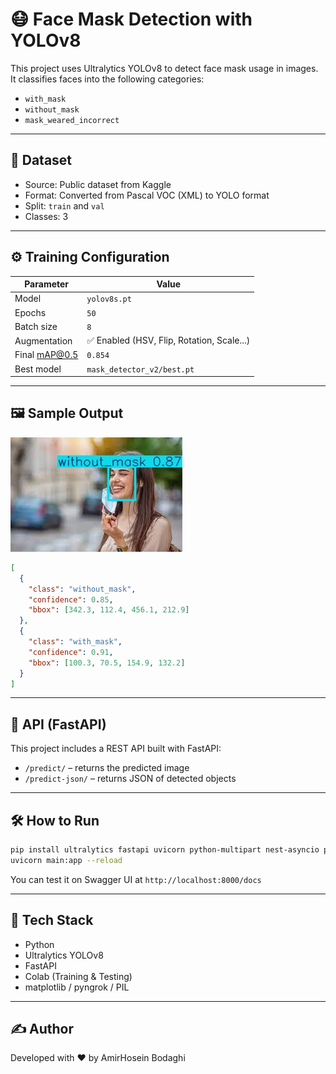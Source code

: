 
# 😷 Face Mask Detection with YOLOv8

This project uses Ultralytics YOLOv8 to detect face mask usage in images.  
It classifies faces into the following categories:

- `with_mask`
- `without_mask`
- `mask_weared_incorrect`

---

## 📁 Dataset

- Source: Public dataset from Kaggle  
- Format: Converted from Pascal VOC (XML) to YOLO format  
- Split: `train` and `val`  
- Classes: 3

---

## ⚙️ Training Configuration

| Parameter      | Value            |
|----------------|------------------|
| Model          | `yolov8s.pt`     |
| Epochs         | `50`             |
| Batch size     | `8`              |
| Augmentation   | ✅ Enabled (HSV, Flip, Rotation, Scale...) |
| Final mAP@0.5  | `0.854`          |
| Best model     | `mask_detector_v2/best.pt` |

---

## 🖼️ Sample Output

![Sample Prediction](screenshots/predict1.jpg)

```json
[
  {
    "class": "without_mask",
    "confidence": 0.85,
    "bbox": [342.3, 112.4, 456.1, 212.9]
  },
  {
    "class": "with_mask",
    "confidence": 0.91,
    "bbox": [100.3, 70.5, 154.9, 132.2]
  }
]
```

---

## 🚀 API (FastAPI)

This project includes a REST API built with FastAPI:

- `/predict/` – returns the predicted image
- `/predict-json/` – returns JSON of detected objects

---

## 🛠 How to Run

```bash
pip install ultralytics fastapi uvicorn python-multipart nest-asyncio pyngrok
uvicorn main:app --reload
```

You can test it on Swagger UI at `http://localhost:8000/docs`

---

## 📌 Tech Stack

- Python
- Ultralytics YOLOv8
- FastAPI
- Colab (Training & Testing)
- matplotlib / pyngrok / PIL

---

## ✍️ Author

Developed with ❤️ by AmirHosein Bodaghi
